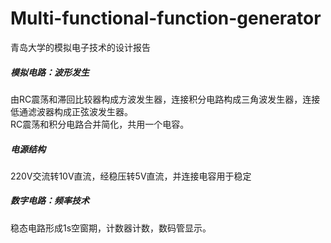 # Multi-functional-function-generator
青岛大学的模拟电子技术的设计报告
##### 模拟电路：波形发生
由RC震荡和滞回比较器构成方波发生器，连接积分电路构成三角波发生器，连接低通滤波器构成正弦波发生器。    
RC震荡和积分电路合并简化，共用一个电容。
##### 电源结构
220V交流转10V直流，经稳压转5V直流，并连接电容用于稳定
##### 数字电路：频率技术
稳态电路形成1s空窗期，计数器计数，数码管显示。
